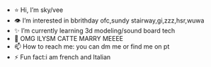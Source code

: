 
- ⭐ Hi, I’m sky/vee
- 👁 I’m interested in bbrithday ofc,sundy stairway,gi,zzz,hsr,wuwa
- ✨ I’m currently learning 3d modeling/sound board tech
- 🩷 OMG ILYSM CATTE MARRY MEEEE
- 📫 How to reach me: you can dm me or find me on pt
- ⚡ Fun fact:i am french and Italian
